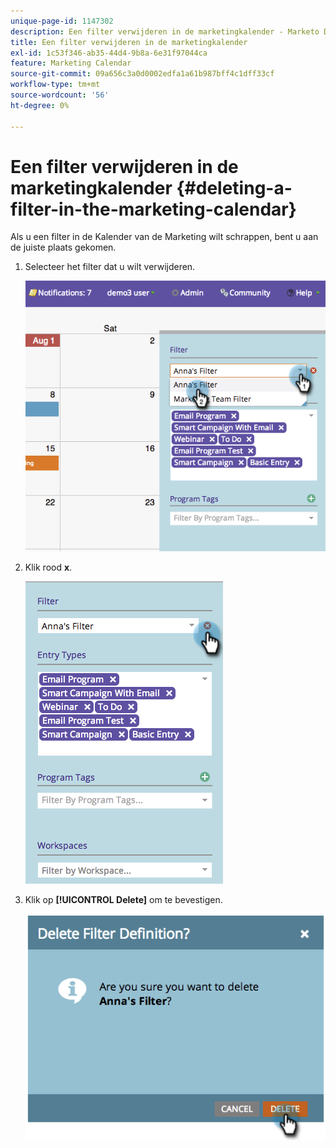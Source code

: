 ```yaml
---
unique-page-id: 1147302
description: Een filter verwijderen in de marketingkalender - Marketo Docs - Productdocumentatie
title: Een filter verwijderen in de marketingkalender
exl-id: 1c53f346-ab35-44d4-9b8a-6e31f97044ca
feature: Marketing Calendar
source-git-commit: 09a656c3a0d0002edfa1a61b987bff4c1dff33cf
workflow-type: tm+mt
source-wordcount: '56'
ht-degree: 0%

---
```


# Een filter verwijderen in de marketingkalender {#deleting-a-filter-in-the-marketing-calendar}

Als u een filter in de Kalender van de Marketing wilt schrappen, bent u aan de juiste plaats gekomen.

1. Selecteer het filter dat u wilt verwijderen.

   ![](assets/image2014-9-24-11-3a27-3a32.png)

1. Klik rood **x**.

   ![](assets/image2014-9-24-11-3a27-3a36.png)

1. Klik op **[!UICONTROL Delete]** om te bevestigen.

   ![](assets/image2014-9-24-11-3a27-3a42.png)
